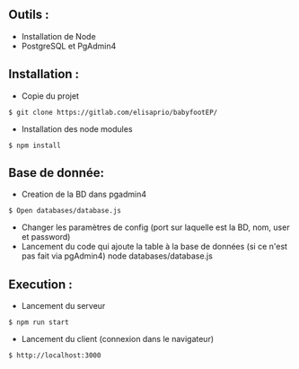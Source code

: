 ## Outils : 
- Installation de Node
- PostgreSQL et PgAdmin4

## Installation :
- Copie du projet 
```
$ git clone https://gitlab.com/elisaprio/babyfootEP/
```
- Installation des node modules
```
$ npm install
```

## Base de donnée:
- Creation de la BD dans pgadmin4
```
$ Open databases/database.js
```
- Changer les paramètres de config (port sur laquelle est la BD, nom, user et password)
- Lancement du code qui ajoute la table à la base de données (si ce n'est pas fait via pgAdmin4)
    node databases/database.js

## Execution :
- Lancement du serveur
```
$ npm run start
```
- Lancement du client (connexion dans le navigateur)
```
$ http://localhost:3000
```